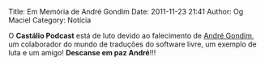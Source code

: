 Title: Em Memória de André Gondim
Date: 2011-11-23 21:41
Author: Og Maciel
Category: Notícia


O **Castálio Podcast** está de luto devido ao falecimento de [André
Gondim](http://andregondim.eti.br/ "http://andregondim.eti.br/"), um
colaborador do mundo de traduções do software livre, um exemplo de luta
e um amigo! **Descanse em paz André**!!!

